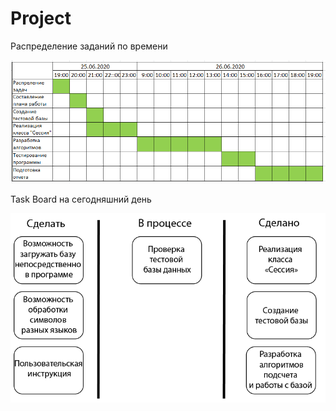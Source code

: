 # Project
<p>Распределение заданий по времени</p>
<img src="Images/diagramm.png">
<p>Task Board на сегодняшний день</p>
<img src="Images/TaskBoard.png">
